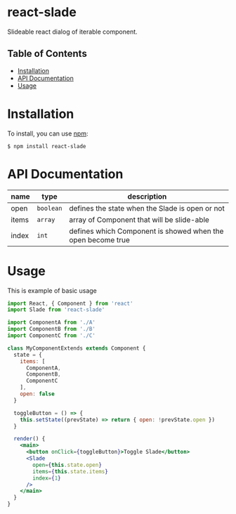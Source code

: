# react-slade

Slideable react dialog of iterable component.

## Table of Contents

* [Installation](#installation)
* [API Documentation](#api-documentation)
* [Usage](#usage)

# Installation

To install, you can use [npm](https://www.npmjs.com/package/react-slade):
```shell
$ npm install react-slade
```

# API Documentation

name | type | description 
--- | --- | --- | 
open | `boolean` | defines the state when the Slade is open or not 
items | `array` | array of Component that will be slide-able 
index | `int` | defines which Component is showed when the open become true

# Usage

This is example of basic usage

```jsx
import React, { Component } from 'react'
import Slade from 'react-slade'

import ComponentA from './A'
import ComponentB from './B'
import ComponentC from './C'

class MyComponentExtends extends Component {
  state = {
    items: [
      ComponentA,
      ComponentB,
      ComponentC
    ],
    open: false
  }

  toggleButton = () => {
    this.setState((prevState) => return { open: !prevState.open })
  }

  render() {
    <main>
      <button onClick={toggleButton}>Toggle Slade</button>
      <Slade 
        open={this.state.open}
        items={this.state.items}
        index={1}
      />
    </main>
  }
}
```